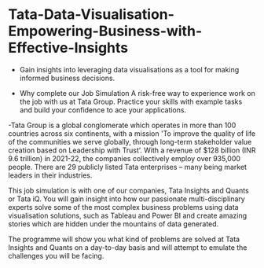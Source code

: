 # Tata-Data-Visualisation-Empowering-Business-with-Effective-Insights
- Gain insights into leveraging data visualisations as a tool for making informed business decisions.

- Why complete our Job Simulation
A risk-free way to experience work on the job with us at Tata Group.
Practice your skills with example tasks and build your confidence to ace your applications.


-Tata Group is a global conglomerate which operates in more than 100 countries across six continents, with a mission 'To improve the quality of life of the communities we serve globally, through long-term stakeholder value creation based on Leadership with Trust’. With a revenue of $128 billion (INR 9.6 trillion) in 2021-22, the companies collectively employ over 935,000 people. There are 29 publicly listed Tata enterprises – many being market leaders in their industries. 

This job simulation is with one of our companies, Tata Insights and Quants or Tata iQ. You will gain insight into how our passionate multi-disciplinary experts solve some of the most complex business problems using data visualisation solutions, such as Tableau and Power BI and create amazing stories which are hidden under the mountains of data generated. 

The programme will show you what kind of problems are solved at Tata Insights and Quants on a day-to-day basis and will attempt to emulate the challenges you will be facing.
